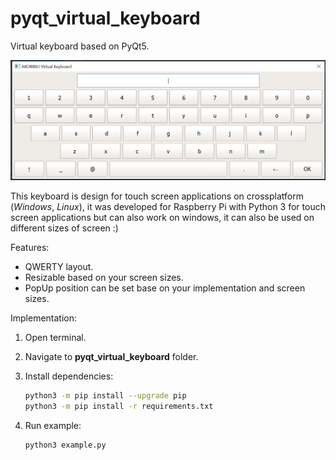 # pyqt_virtual_keyboard
Virtual keyboard based on PyQt5.

![Keyboard image](./images/akobibili_keyboard.png)

This keyboard is design for touch screen applications on crossplatform (*Windows*, *Linux*), it was developed for Raspberry Pi with Python 3 for touch screen applications but can also work on windows, it can also be used on different sizes of screen :)

Features:

- QWERTY layout.
- Resizable based on your screen sizes.
- PopUp position can be set base on your implementation and screen sizes.

Implementation:

1. Open terminal.

2. Navigate to **pyqt_virtual_keyboard** folder.

3. Install dependencies:

   ```bash
   python3 -m pip install --upgrade pip
   python3 -m pip install -r requirements.txt
   ```

4. Run example:

   ```bash
   python3 example.py
   ```

